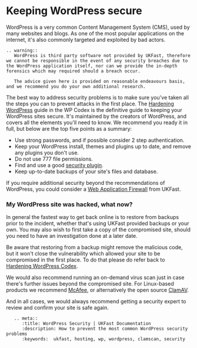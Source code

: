 # Keeping WordPress secure

WordPress is a very common Content Management System (CMS), used by many websites and blogs.  As one of the most popular applications on the internet, it's also commonly targeted and exploited by bad actors.

```eval_rst
.. warning::
   WordPress is third party software not provided by UKFast, therefore we cannot be responsible in the event of any security breaches due to the WordPress application itself, nor can we provide the in-depth forensics which may required should a breach occur.  
   
   The advice given here is provided on reasonable endeavours basis, and we recommend you do your own additional research. 
```

The best way to address security problems is to make sure you've taken all the steps you can to prevent attacks in the first place. The [Hardening WordPress](https://codex.wordpress.org/Hardening_WordPress) guide in the WP Codex is the definitive guide to keeping your WordPress sites secure. It's maintained by the creators of WordPress, and covers all the elements you'll need to know.  We recommend you ready it in full, but below are the top five points as a summary:

- Use strong passwords, and if possible consider 2 step authentication.
- Keep your WordPress install, themes and plugins up to date, and remove any plugins you don't use.
- Do not use 777 file permissions.
- Find and use a good [security plugin](https://wordpress.org/plugins/tags/security/).
- Keep up-to-date backups of your site's files and database.

If you require additional security beyond the recommendations of WordPress, you could consider a [Web Application Firewall](/security/webapplicationfirewall/) from UKFast.

### My WordPress site was hacked, what now?

In general the fastest way to get back online is to restore from backups prior to the incident, whether that's using UKFast provided backups or your own. You may also wish to first take a copy of the compromised site, should you need to have an investigation done at a later date.

Be aware that restoring from a backup might remove the malicious code, but it won't close the vulnerability which allowed your site to be compromised in the first place. To do that please do refer back to [Hardening WordPress Codex](https://codex.wordpress.org/Hardening_WordPress).

We would also recommend running an on-demand virus scan just in case there's further issues beyond the compromised site. For Linux-based products we recommend [McAfee](/security/antivirus/), or alternatively the open source [ClamAV](www.clamav.net).

And in all cases, we would always recommend getting a security expert to review and confirm your site is safe again.


```eval_rst
   .. meta::
      :title: WordPress Security | UKFast Documentation
      :description: How to prevent the most common WordPress security problems
      :keywords:  ukfast, hosting, wp, wordpress, clamscan, security
